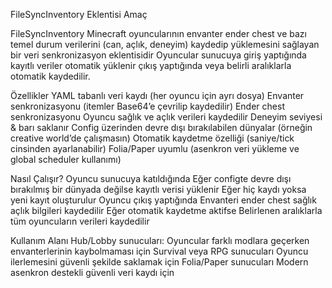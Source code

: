 FileSyncInventory Eklentisi
Amaç

FileSyncInventory Minecraft oyuncularının envanter ender chest ve bazı temel durum verilerini (can, açlık, deneyim) kaydedip yüklemesini sağlayan bir veri senkronizasyon eklentisidir Oyuncular sunucuya giriş yaptığında kayıtlı veriler otomatik yüklenir çıkış yaptığında veya belirli aralıklarla otomatik kaydedilir.

 Özellikler
 YAML tabanlı veri kaydı (her oyuncu için ayrı dosya)
 Envanter senkronizasyonu (itemler Base64’e çevrilip kaydedilir)
 Ender chest senkronizasyonu
 Oyuncu sağlık ve açlık verileri kaydedilir
 Deneyim seviyesi & barı saklanır
 Config üzerinden devre dışı bırakılabilen dünyalar (örneğin creative world’de çalışmasın)
 Otomatik kaydetme özelliği (saniye/tick cinsinden ayarlanabilir)
 Folia/Paper uyumlu (asenkron veri yükleme ve global scheduler kullanımı)

Nasıl Çalışır?
Oyuncu sunucuya katıldığında
Eğer configte devre dışı bırakılmış bir dünyada değilse kayıtlı verisi yüklenir
Eğer hiç kaydı yoksa yeni kayıt oluşturulur
Oyuncu çıkış yaptığında
Envanteri ender chest sağlık açlık bilgileri kaydedilir
Eğer otomatik kaydetme aktifse
Belirlenen aralıklarla tüm oyuncuların verileri kaydedilir

Kullanım Alanı
Hub/Lobby sunucuları: Oyuncular farklı modlara geçerken envanterlerinin kaybolmaması için
Survival veya RPG sunucuları Oyuncu ilerlemesini güvenli şekilde saklamak için
Folia/Paper sunucuları Modern asenkron destekli güvenli veri kaydı için
